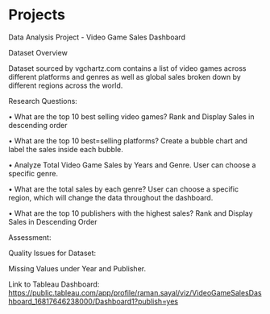 # Projects

Data Analysis Project - Video Game Sales Dashboard 

Dataset Overview

Dataset sourced by vgchartz.com contains a list of video games across different platforms and genres as well as global sales broken down by different regions across the world. 

Research Questions: 

•	What are the top 10 best selling video games? Rank and Display Sales in descending order 

•	What are the top 10 best=selling platforms? Create a bubble chart and label the sales inside each bubble. 

•	Analyze Total Video Game Sales by Years and Genre. User can choose a specific genre. 

•	What are the total sales by each genre? User can choose a specific region, which will change the data throughout the dashboard. 

•	What are the top 10 publishers with the highest sales? Rank and Display Sales in Descending Order 

Assessment: 

Quality Issues for Dataset: 

Missing Values under Year and Publisher. 

Link to Tableau Dashboard: https://public.tableau.com/app/profile/raman.sayal/viz/VideoGameSalesDashboard_16817646238000/Dashboard1?publish=yes
